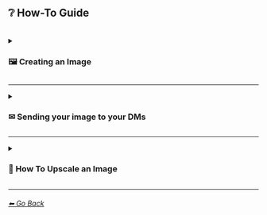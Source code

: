 ## ❔ How-To Guide

<br/>

<details><summary><h3>🖼 Creating an Image</h3></summary><p>

---


| To Create an image, start by typing `/imagine` into the MidJourney Bot chat DM, your designated newbie/general server channel, or another server channel that allows image prompts. | <img src="https://github.com/willwulfken/MidJourney-Styles-and-Keywords-Reference/blob/main/Images/Tutorial%20Images/Imagine%20Tutorial/howto_imagine_1.png?raw=true" width="512" /> |
| :----: | :----: |
| Either click on the /imagine prompt command (shown above) or hit enter. | <img src="https://github.com/willwulfken/MidJourney-Styles-and-Keywords-Reference/blob/main/Images/Tutorial%20Images/Imagine%20Tutorial/howto_imagine_2.png?raw=true" width="512" /> |
| Type out your propmt and hit enter. Now you're all set and your image shold be generating! | <img src="https://github.com/willwulfken/MidJourney-Styles-and-Keywords-Reference/blob/main/Images/Tutorial%20Images/Imagine%20Tutorial/howto_imagine_3.png?raw=true" width="512" /> |


<small><a href="https://midjourney.gitbook.io/docs/">See More on the Official Midjourney Quick Start Guide</a></small>

</p></details>


---


<details><summary><h3>✉ Sending your image to your DMs</h3></summary><p>
###### This will also split the image grid into individual images

---

| In order to send images to your DMs, just reply to the generated image by clicking the emoji button, and clicking on ✉. | <img src="https://github.com/willwulfken/MidJourney-Styles-and-Keywords-Reference/blob/main/Images/Tutorial%20Images/Inbox%20Tutorial/howto_inbox_1.png?raw=true" width="512" /> |
| :----: | :----: |
| This will send the images to your DMs indivudually.<p>This will also allow you to see the Seed used and the Job ID.</p> | <img src="https://github.com/willwulfken/MidJourney-Styles-and-Keywords-Reference/blob/main/Images/Tutorial%20Images/Inbox%20Tutorial/howto_inbox_2.png?raw=true" width="512" /> |


<small><a href="https://midjourney.gitbook.io/docs/user-manual#emoji-reactions-to-generation-output">See More on the Official Midjourney User Manual</a></small>

</p></details>


---


<details><summary><h3>📐 How To Upscale an Image</h3></summary><p>

| To upscale an image, click any of the upscale buttons. (shown in blue) <p>The numbers correspond to which image will be upscaled.</p> |	<img src="https://github.com/willwulfken/MidJourney-Styles-and-Keywords-Reference/blob/main/Images/Tutorial%20Images/Upscale%20Tutorial/how_to_upscale_1.png?raw=true" width="512" /> |
| :----: | :----: |
| After upscaling an image, you then have the options to upscale to max resolution, or to do a light upscale. | <img src="https://github.com/willwulfken/MidJourney-Styles-and-Keywords-Reference/blob/main/Images/Tutorial%20Images/Upscale%20Tutorial/how_to_upscale_2.png?raw=true" width="512" /> |
| After doing a light upscale, you are also able to upscale it to max resolution. | <img src="https://github.com/willwulfken/MidJourney-Styles-and-Keywords-Reference/blob/main/Images/Tutorial%20Images/Upscale%20Tutorial/how_to_upscale_3.png?raw=true" width="512" /> |


<small><a href="https://midjourney.gitbook.io/docs/#4.-upscale-your-image">See More on the Official Midjourney User Manual</a></small>

</p></details>


---
###### [⬅ Go Back](https://github.com/willwulfken/MidJourney-Styles-and-Keywords-Reference/blob/main/README.md)